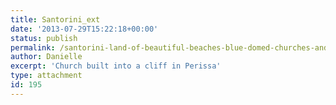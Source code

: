 ```yaml
---
title: Santorini_ext
date: '2013-07-29T15:22:18+00:00'
status: publish
permalink: /santorini-land-of-beautiful-beaches-blue-domed-churches-and-stray-animals/santorini_ext
author: Danielle
excerpt: 'Church built into a cliff in Perissa'
type: attachment
id: 195
---
```

<!DOCTYPE html PUBLIC "-//W3C//DTD HTML 4.0 Transitional//EN" "http://www.w3.org/TR/REC-html40/loose.dtd">
<?xml encoding="UTF-8">
